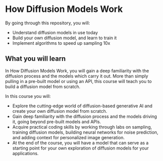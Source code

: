 # How Diffusion Models Work

By going through this repository, you will:
- Understand diffusion models in use today
- Build your own diffusion model, and learn to train it
- Implement algorithms to speed up sampling 10x

## What you will learn
In How Diffusion Models Work, you will gain a deep familiarity with the diffusion process and the models which carry it out. More than simply pulling in a pre-built model or using an API, this course will teach you to build a diffusion model from scratch.

In this course you will:
- Explore the cutting-edge world of diffusion-based generative AI and create your own diffusion model from scratch.
- Gain deep familiarity with the diffusion process and the models driving it, going beyond pre-built models and APIs.
- Acquire practical coding skills by working through labs on sampling, training diffusion models, building neural networks for noise prediction, and adding context for personalized image generation.
- At the end of the course, you will have a model that can serve as a starting point for your own exploration of diffusion models for your applications.
